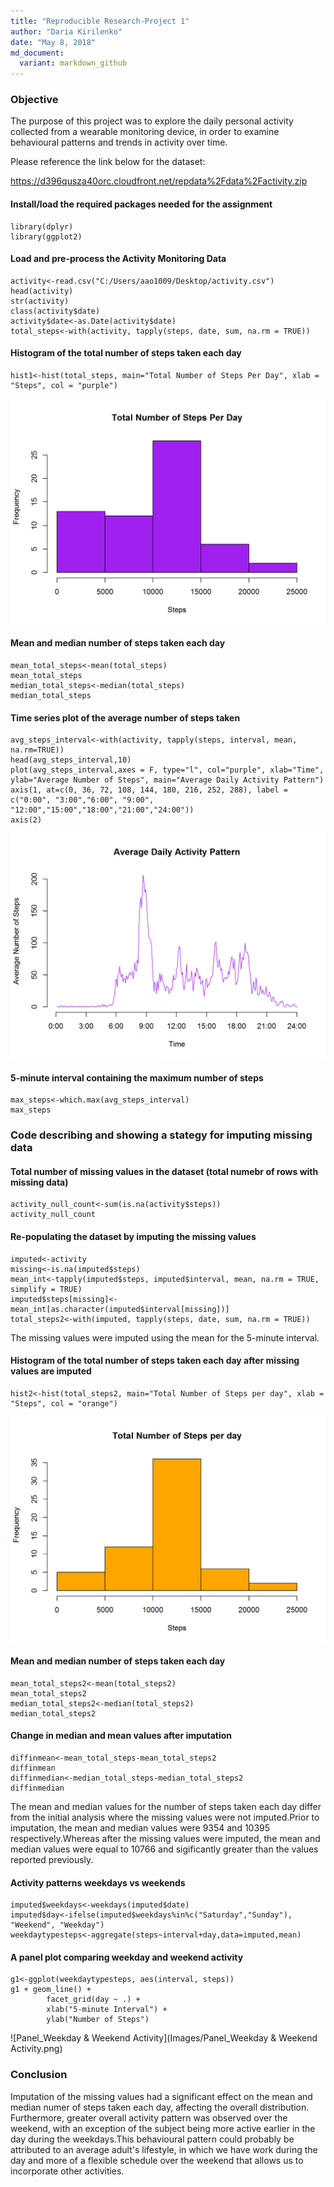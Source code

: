 ```yaml
---
title: "Reproducible Research-Project 1"
author: "Daria Kirilenko"
date: "May 8, 2018"
md_document:
  variant: markdown_github
---
```


### Objective

The purpose of this project was to explore the daily personal activity collected from a wearable monitoring device, in order to examine behavioural patterns and trends in activity over time.


Please reference the link below for the dataset:

https://d396qusza40orc.cloudfront.net/repdata%2Fdata%2Factivity.zip

#### Install/load the required packages needed for the assignment
```{r, echo=TRUE}
library(dplyr)
library(ggplot2)
```

#### Load and pre-process the Activity Monitoring Data 
```{r, echo=TRUE}
activity<-read.csv("C:/Users/aao1009/Desktop/activity.csv")
head(activity)
str(activity)
class(activity$date)
activity$date<-as.Date(activity$date)
total_steps<-with(activity, tapply(steps, date, sum, na.rm = TRUE))
```

#### Histogram of the total number of steps taken each day
```{r, echo=TRUE}
hist1<-hist(total_steps, main="Total Number of Steps Per Day", xlab = "Steps", col = "purple")
```
![Hist1](Images/Hist1.png) 

#### Mean and median number of steps taken each day
```{r, echo=TRUE}
mean_total_steps<-mean(total_steps)
mean_total_steps
median_total_steps<-median(total_steps)
median_total_steps
```

#### Time series plot of the average number of steps taken
```{r, echo=TRUE}
avg_steps_interval<-with(activity, tapply(steps, interval, mean, na.rm=TRUE))
head(avg_steps_interval,10)
plot(avg_steps_interval,axes = F, type="l", col="purple", xlab="Time", ylab="Average Number of Steps", main="Average Daily Activity Pattern")
axis(1, at=c(0, 36, 72, 108, 144, 180, 216, 252, 288), label = c("0:00", "3:00","6:00", "9:00", "12:00","15:00","18:00","21:00","24:00"))
axis(2)
```
![Time_Series_Avg_Daily_Pattern](Images/Time_Series_Avg_Daily_Pattern.png)

#### 5-minute interval containing the maximum number of steps
```{r, echo=TRUE}
max_steps<-which.max(avg_steps_interval)
max_steps
```
### Code describing and showing a stategy for imputing missing data

#### Total number of missing values in the dataset (total numebr of rows with missing data)
```{r, echo=TRUE}
activity_null_count<-sum(is.na(activity$steps))
activity_null_count
```

#### Re-populating the dataset by imputing the missing values 
```{r, echo=TRUE}
imputed<-activity
missing<-is.na(imputed$steps)
mean_int<-tapply(imputed$steps, imputed$interval, mean, na.rm = TRUE, simplify = TRUE)
imputed$steps[missing]<-mean_int[as.character(imputed$interval[missing])]
total_steps2<-with(imputed, tapply(steps, date, sum, na.rm = TRUE))
```

The missing values were imputed using the mean for the 5-minute interval.

#### Histogram of the total number of steps taken each day after missing values are imputed
```{r, echo=TRUE}
hist2<-hist(total_steps2, main="Total Number of Steps per day", xlab = "Steps", col = "orange")
```
![Hist2](Images/Hist2.png) 

#### Mean and median number of steps taken each day
```{r, echo=TRUE}
mean_total_steps2<-mean(total_steps2)
mean_total_steps2
median_total_steps2<-median(total_steps2)
median_total_steps2
```

#### Change in median and mean values after imputation
```{r, echo=TRUE}
diffinmean<-mean_total_steps-mean_total_steps2
diffinmean
diffinmedian<-median_total_steps-median_total_steps2
diffinmedian
```

The mean and median values for the number of steps taken each day differ from the initial analysis where the missing values were not imputed.Prior to imputation, the mean and median values were 9354 and 10395 respectively.Whereas after the missing values were imputed, the mean and median values were equal to 10766 and sigificantly greater than the values reported previously.

#### Activity patterns weekdays vs weekends
```{r, echo=TRUE}
imputed$weekdays<-weekdays(imputed$date)
imputed$day<-ifelse(imputed$weekdays%in%c("Saturday","Sunday"), "Weekend", "Weekday")
weekdaytypesteps<-aggregate(steps~interval+day,data=imputed,mean)
```

#### A panel plot comparing weekday and weekend activity
```{r, echo=TRUE}
g1<-ggplot(weekdaytypesteps, aes(interval, steps))
g1 + geom_line() +
        facet_grid(day ~ .) +
        xlab("5-minute Interval") + 
        ylab("Number of Steps")
```
![Panel_Weekday & Weekend Activity](Images/Panel_Weekday & Weekend Activity.png)

### Conclusion

Imputation of the missing values had a significant effect on the mean and median numer of steps taken each day, affecting the overall distribution. Furthermore, greater overall activity pattern was observed over the weekend, with an exception of the subject being more active earlier in the day during the weekdays.This behavioural pattern could probably be attributed to an average adult's lifestyle, in which we have work during the day and more of a flexible schedule over the weekend that allows us to incorporate other activities.

